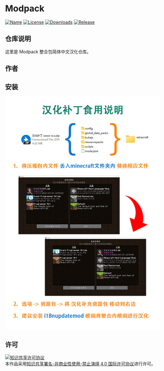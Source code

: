 <!-- markdownlint-disable MD033 -->
# Modpack

[![Name](https://img.shields.io/badge/CurseForge-Name-F16436)](https://www.curseforge.com/minecraft/modpacks/projectName)
[![License](https://img.shields.io/badge/License-CC%20BY--NC--ND%204.0-blue)](https://github.com/ShaBaiTianCN/Modpack/blob/master/LICENSE)
[![Downloads](https://shields.io/github/downloads/ShaBaiTianCN/Modpack/total?label=Downloads)](https://github.com/ShaBaiTianCN/Modpack/releases)
[![Release](https://shields.io/github/v/release/ShaBaiTianCN/Modpack?display_name=tag&include_prereleases&label=Release)](https://github.com/ShaBaiTianCN/Modpack/releases/latest)

## 仓库说明

这里是 Modpack 整合包简体中文汉化仓库。

## 作者

## 安装

![汉化补丁食用说明](汉化补丁食用说明.jpg)

## 许可

<a rel="license" href="http://creativecommons.org/licenses/by-nc-nd/4.0/"><img alt="知识共享许可协议" style="border-width:0" src="https://i.creativecommons.org/l/by-nc-nd/4.0/88x31.png" /></a><br />本作品采用<a rel="license" href="http://creativecommons.org/licenses/by-nc-nd/4.0/">知识共享署名-非商业性使用-禁止演绎 4.0 国际许可协议</a>进行许可。
